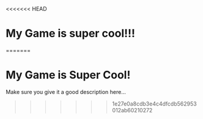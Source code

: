 <<<<<<< HEAD
# My Game is super cool!!!
=======
# My Game is Super Cool!

Make sure you give it a good description here...
>>>>>>> 1e27e0a8cdb3e4c4dfcdb562953012ab60210272
